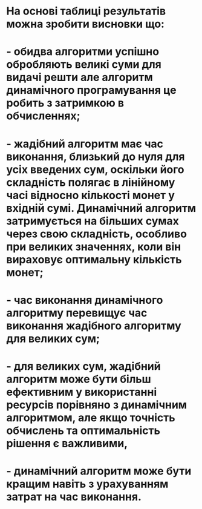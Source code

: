 # На основі таблиці результатів можна зробити висновки що:
# - обидва алгоритми успішно обробляють великі суми для видачі решти але алгоритм динамічного програмування це робить з затримкою в обчисленнях;
# - жадібний алгоритм має час виконання, близький до нуля для усіх введених сум, оскільки його складність полягає в лінійному часі відносно кількості монет у вхідній сумі. Динамічний алгоритм затримується на більших сумах через свою складність, особливо при великих значеннях, коли він вираховує оптимальну кількість монет;
# - час виконання динамічного алгоритму перевищує час виконання жадібного алгоритму для великих сум; 
# - для великих сум, жадібний алгоритм може бути більш ефективним у використанні ресурсів порівняно з динамічним алгоритмом, але якщо точність обчислень та оптимальність рішення є важливими, 
# - динамічний алгоритм може бути кращим навіть з урахуванням затрат на час виконання.







